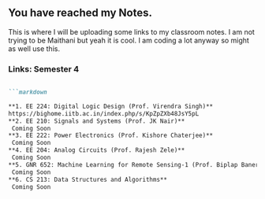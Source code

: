## You have reached my Notes.

This is where I will be uploading some links to my classroom notes. I am not trying to be Maithani but yeah it is cool. I am coding a lot anyway so might as well use this.

### Links: Semester 4

```Markdown is a lightweight and easy-to-use syntax for styling your writing. It includes conventions for

```markdown

**1. EE 224: Digital Logic Design (Prof. Virendra Singh)**
https://bighome.iitb.ac.in/index.php/s/KpZpZXb48JsY5pL
**2. EE 210: Signals and Systems (Prof. JK Nair)**
 Coming Soon
**3. EE 222: Power Electronics (Prof. Kishore Chaterjee)**
 Coming Soon 
**4. EE 204: Analog Circuits (Prof. Rajesh Zele)**
 Coming Soon
**5. GNR 652: Machine Learning for Remote Sensing-1 (Prof. Biplap Banerjee)**
 Coming Soon
**6. CS 213: Data Structures and Algorithms**
 Coming Soon

